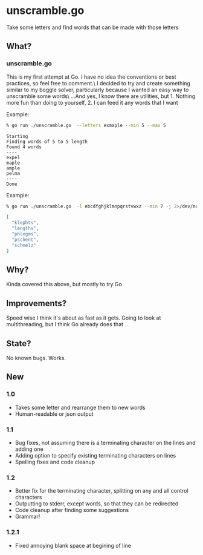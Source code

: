 # unscramble.go

Take some letters and find words that can be made with those letters

## What?
### unscramble.go
This is my first attempt at Go.  I have no idea the conventions or best practices, so feel free to comment.\ 
I decided to try and create something similar to my boggle solver, particularly because I wanted an easy way to unscramble some words\ 
...And yes, I know there are utilities, but 1.  Nothing more fun than doing to yourself, 2. I can feed it any words that I want

Example:
```bash
% go run ./unscramble.go  --letters exmaple --min 5 --max 5
```
``` ignorelang
Starting
Finding words of 5 to 5 length
Found 4 words
----
expel
maple
ample
pelma
----
Done
```

Example:
```bash
% go run ./unscramble.go  -l ebcdfghjklmnpqrstvwxz --min 7 -j 2>/dev/null | jq .
```
``` json
[
  "klephts",
  "lengths",
  "phlegms",
  "pschent",
  "schmelz"
]
```

## Why?
Kinda covered this above, but mostly to try Go

## Improvements?
Speed wise I think it's about as fast as it gets.  Going to look at multithreading, but I think Go already does that

## State?
No known bugs.  Works.  

## New
### 1.0
- Takes some letter and rearrange them to new words
- Human-readable or json output
### 1.1
- Bug fixes, not assuming there is a terminating character on the lines and adding one
- Adding option to specify existing terminating characters on lines
- Spelling fixes and code cleanup
### 1.2
- Better fix for the terminating character, splitting on any and all control characters
- Outputting to stderr, except words, so that they can be redirected
- Code cleanup after finding some suggestions
- Grammar!
### 1.2.1
- Fixed annoying blank space at begining of line